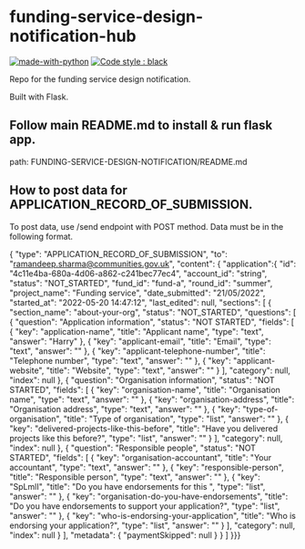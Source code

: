 # funding-service-design-notification-hub

[![made-with-python](https://img.shields.io/badge/Made%20with-Python-1f425f.svg)](https://www.python.org/)
[![Code style : black](https://img.shields.io/badge/code%20style-black-000000.svg)](https://github.com/psf/black)

Repo for the funding service design notification.

Built with Flask.

## Follow main README.md to install & run flask app.
path: FUNDING-SERVICE-DESIGN-NOTIFICATION/README.md

## How to post data for APPLICATION_RECORD_OF_SUBMISSION.
To post data, use /send endpoint with POST method. Data must be in the following format.

{
    "type": "APPLICATION_RECORD_OF_SUBMISSION",
    "to": "ramandeep.sharma@communities.gov.uk",
    "content": {
        "application":{
            "id": "4c11e4ba-680a-4d06-a862-c241bec77ec4",
            "account_id": "string",
            "status": "NOT_STARTED",
            "fund_id": "fund-a",
            "round_id": "summer",
            "project_name": "Funding service",
            "date_submitted": "21/05/2022",
            "started_at": "2022-05-20 14:47:12",
            "last_edited": null,
            "sections": [
                {
                    "section_name": "about-your-org",
                    "status": "NOT_STARTED",
                    "questions": [
                    {
                        "question": "Application information",
                        "status": "NOT STARTED",
                        "fields": [
                        {
                            "key": "application-name",
                            "title": "Applicant name",
                            "type": "text",
                            "answer": "Harry"
                        },
                        {
                            "key": "applicant-email",
                            "title": "Email",
                            "type": "text",
                            "answer": ""
                        },
                        {
                            "key": "applicant-telephone-number",
                            "title": "Telephone number",
                            "type": "text",
                            "answer": ""
                        },
                        {
                            "key": "applicant-website",
                            "title": "Website",
                            "type": "text",
                            "answer": ""
                        }
                        ],
                        "category": null,
                        "index": null
                    },
                    {
                        "question": "Organisation information",
                        "status": "NOT STARTED",
                        "fields": [
                        {
                            "key": "organisation-name",
                            "title": "Organisation name",
                            "type": "text",
                            "answer": ""
                        },
                        {
                            "key": "organisation-address",
                            "title": "Organisation address",
                            "type": "text",
                            "answer": ""
                        },
                        {
                            "key": "type-of-organisation",
                            "title": "Type of organisation",
                            "type": "list",
                            "answer": ""
                        },
                        {
                            "key": "delivered-projects-like-this-before",
                            "title": "Have you delivered projects like this before?",
                            "type": "list",
                            "answer": ""
                        }
                        ],
                        "category": null,
                        "index": null
                    },
                    {
                        "question": "Responsible people",
                        "status": "NOT STARTED",
                        "fields": [
                        {
                            "key": "organisation-accountant",
                            "title": "Your accountant",
                            "type": "text",
                            "answer": ""
                        },
                        {
                            "key": "responsible-person",
                            "title": "Responsible person",
                            "type": "text",
                            "answer": ""
                        },
                        {
                            "key": "SpLmlI",
                            "title": "Do you have endorsements for this ",
                            "type": "list",
                            "answer": ""
                        },
                        {
                            "key": "organisation-do-you-have-endorsements",
                            "title": "Do you have endorsements to support your application?",
                            "type": "list",
                            "answer": ""
                        },
                        {
                            "key": "who-is-endorsing-your-application",
                            "title": "Who is endorsing your application?",
                            "type": "list",
                            "answer": ""
                        }
                        ],
                        "category": null,
                        "index": null
                    }
                    ],
                    "metadata": {
                    "paymentSkipped": null
                    }
                }
                ]
            }}}
